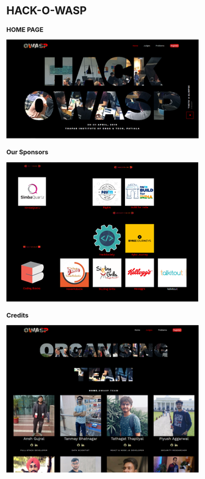 # HACK-O-WASP
### HOME PAGE
<img src="images/readme/home.png"   alt="frontpage" />

### Our Sponsors
<img src="images/readme/sponsors.png"   alt="sponsors" />

### Credits
<img src="images/readme/team-credits.png"   alt="piyush" />
